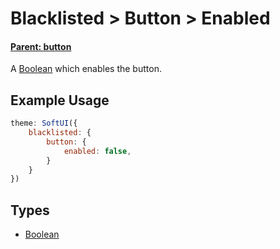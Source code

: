 # Blacklisted > Button > Enabled
#### **[Parent: button](/docs/blacklisted/button/)**

A [Boolean](https://developer.mozilla.org/en-US/docs/Web/JavaScript/Reference/Global_Objects/Boolean) which enables the button.

## Example Usage
```js
theme: SoftUI({
    blacklisted: {
        button: {
            enabled: false,
        }
    }
})
```

## Types
- [Boolean](https://developer.mozilla.org/en-US/docs/Web/JavaScript/Reference/Global_Objects/Boolean)